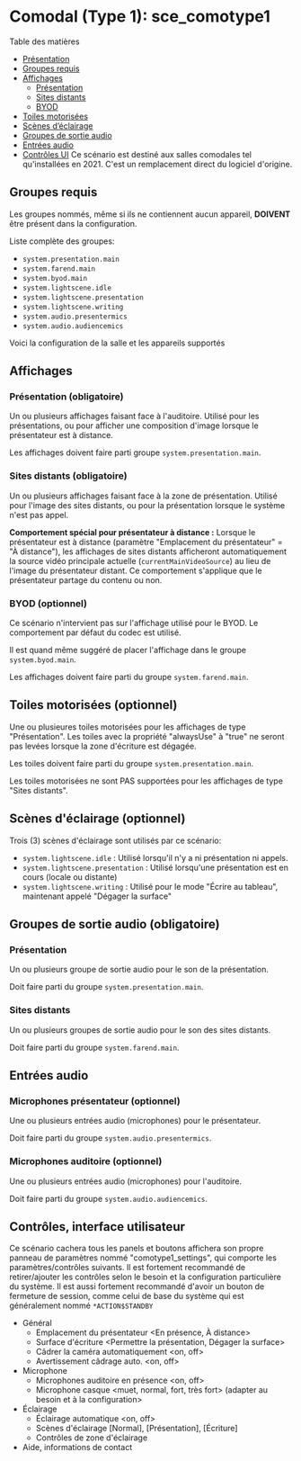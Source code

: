 # Comodal (Type 1): sce_comotype1

Table des matières
- [Présentation](#comodal-type-1-sce_comotype1)
- [Groupes requis](#groupes-requis)
- [Affichages](#affichages)
  - [Présentation](#présentation-obligatoire)
  - [Sites distants](#sites-distants-obligatoire)
  - [BYOD](#byod-optionnel)
- [Toiles motorisées](#toiles-motorisées-optionnel)
- [Scènes d’éclairage](#scènes-déclairage-optionnel)
- [Groupes de sortie audio](#groupes-de-sortie-audio-obligatoire)
- [Entrées audio](#entrées-audio)
- [Contrôles UI](#contrôles-interface-utilisateur)
Ce scénario est destiné aux salles comodales tel qu'installées en 2021. C'est un remplacement direct du logiciel d'origine.

## Groupes requis

Les groupes nommés, même si ils ne contiennent aucun appareil, **DOIVENT** être présent dans la configuration.

Liste complète des groupes:
- `system.presentation.main`
- `system.farend.main`
- `system.byod.main`
- `system.lightscene.idle`
- `system.lightscene.presentation`
- `system.lightscene.writing`
- `system.audio.presentermics`
- `system.audio.audiencemics`

Voici la configuration de la salle et les appareils supportés

## Affichages
### Présentation (obligatoire)
Un ou plusieurs affichages faisant face à l'auditoire. Utilisé pour les présentations, ou pour afficher une composition d'image lorsque le présentateur est à distance.

Les affichages doivent faire parti groupe `system.presentation.main`.

### Sites distants (obligatoire)
Un ou plusieurs affichages faisant face à la zone de présentation. Utilisé pour l'image des sites distants, ou pour la présentation lorsque le système n'est pas appel.

**Comportement spécial pour présentateur à distance :** Lorsque le présentateur est à distance (paramètre "Emplacement du présentateur" = "À distance"), les affichages de sites distants afficheront automatiquement la source vidéo principale actuelle (`currentMainVideoSource`) au lieu de l'image du présentateur distant. Ce comportement s'applique que le présentateur partage du contenu ou non.

### BYOD (optionnel)
Ce scénario n'intervient pas sur l'affichage utilisé pour le BYOD. Le comportement par défaut du codec est utilisé.

Il est quand même suggéré de placer l'affichage dans le groupe `system.byod.main`.

Les affichages doivent faire parti du groupe `system.farend.main`.

## Toiles motorisées (optionnel)
Une ou plusieures toiles motorisées pour les affichages de type "Présentation". Les toiles avec la propriété "alwaysUse" à "true" ne seront pas levées lorsque la zone d'écriture est dégagée.

Les toiles doivent faire parti du groupe `system.presentation.main`.

Les toiles motorisées ne sont PAS supportées pour les affichages de type "Sites distants".

## Scènes d'éclairage (optionnel)
Trois (3) scènes d'éclairage sont utilisés par ce scénario:
- `system.lightscene.idle` : Utilisé lorsqu'il n'y a ni présentation ni appels.
- `system.lightscene.presentation` : Utilisé lorsqu'une présentation est en cours (locale ou distante)
- `system.lightscene.writing` : Utilisé pour le mode "Écrire au tableau", maintenant appelé "Dégager la surface"

## Groupes de sortie audio (obligatoire)
### Présentation
Un ou plusieurs groupe de sortie audio pour le son de la présentation.

Doit faire parti du groupe `system.presentation.main`.

### Sites distants
Un ou plusieurs groupes de sortie audio pour le son des sites distants.

Doit faire parti du groupe `system.farend.main`.

## Entrées audio
### Microphones présentateur (optionnel)
Une ou plusieurs entrées audio (microphones) pour le présentateur.

Doit faire parti du groupe `system.audio.presentermics`.

### Microphones auditoire (optionnel)
Une ou plusieurs entrées audio (microphones) pour l'auditoire.

Doit faire parti du groupe `system.audio.audiencemics`.

## Contrôles, interface utilisateur
Ce scénario cachera tous les panels et boutons affichera son propre panneau de paramètres nommé "comotype1_settings", qui comporte les paramètres/contrôles suivants. Il est fortement recommandé de retirer/ajouter les contrôles selon le besoin et la configuration particulière du système. Il est aussi fortement recommandé d'avoir un bouton de fermeture de session, comme celui de base du système qui est généralement nommé `*ACTION$STANDBY`
- Général
  - Emplacement du présentateur <En présence, À distance>
  - Surface d'écriture <Permettre la présentation, Dégager la surface>
  - Câdrer la caméra automatiquement  <on, off>
  - Avertissement câdrage auto. <on, off>
- Microphone
  - Microphones auditoire en présence <on, off>
  - Microphone casque <muet, normal, fort, très fort> (adapter au besoin et à la configuration>
- Éclairage
  - Éclairage automatique <on, off>
  - Scènes d'éclairage [Normal], [Présentation], [Écriture]
  - Contrôles de zone d'éclairage
- Aide, informations de contact


